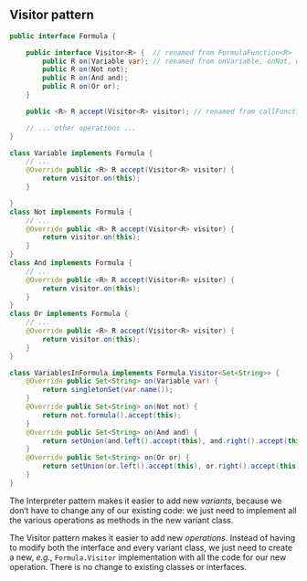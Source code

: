 ## Visitor pattern
```java
public interface Formula {

    public interface Visitor<R> {  // renamed from FormulaFunction<R>
        public R on(Variable var); // renamed from onVariable, onNot, onAnd, onOr
        public R on(Not not);
        public R on(And and);
        public R on(Or or);
    }

    public <R> R accept(Visitor<R> visitor); // renamed from callFunction()

    // ... other operations ...
}

class Variable implements Formula {
    // ...
    @Override public <R> R accept(Visitor<R> visitor) {
        return visitor.on(this);
    }

}
class Not implements Formula {
    // ...
    @Override public <R> R accept(Visitor<R> visitor) {
        return visitor.on(this);
    }
}
class And implements Formula {
    // ...
    @Override public <R> R accept(Visitor<R> visitor) {
        return visitor.on(this);
    }
}
class Or implements Formula {
    // ...
    @Override public <R> R accept(Visitor<R> visitor) {
        return visitor.on(this);
    }
}

class VariablesInFormula implements Formula.Visitor<Set<String>> {
    @Override public Set<String> on(Variable var) {
        return singletonSet(var.name());
    }
    @Override public Set<String> on(Not not) {
        return not.formula().accept(this);
    }
    @Override public Set<String> on(And and) {
        return setUnion(and.left().accept(this), and.right().accept(this));
    }
    @Override public Set<String> on(Or or) {
        return setUnion(or.left().accept(this), or.right().accept(this));
    }
}
```


The Interpreter pattern makes it easier to add new _variants_, because we don’t have to change any of our existing code: we just need to implement all the various operations as methods in the new variant class.

The Visitor pattern makes it easier to add new _operations_. Instead of having to modify both the interface and every variant class, we just need to create a new, _e.g._, `Formula.Visitor` implementation with all the code for our new operation. There is no change to existing classes or interfaces.